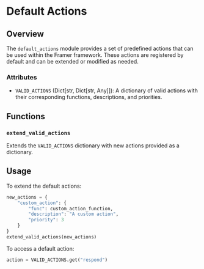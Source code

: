 # Default Actions

## Overview

The `default_actions` module provides a set of predefined actions that can be used within the Framer framework. These actions are registered by default and can be extended or modified as needed.

### Attributes

- `VALID_ACTIONS` (Dict[str, Dict[str, Any]]): A dictionary of valid actions with their corresponding functions, descriptions, and priorities.

## Functions

### `extend_valid_actions`

Extends the `VALID_ACTIONS` dictionary with new actions provided as a dictionary.

## Usage

To extend the default actions:

```python
new_actions = {
    "custom_action": {
        "func": custom_action_function,
        "description": "A custom action",
        "priority": 3
    }
}
extend_valid_actions(new_actions)
```

To access a default action:

```python
action = VALID_ACTIONS.get("respond")
```
